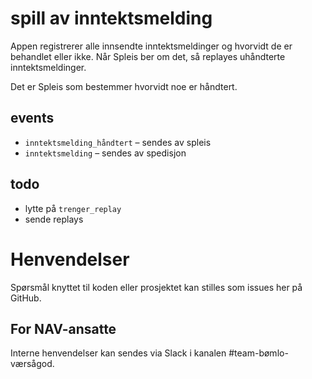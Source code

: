 spill av inntektsmelding
========================

Appen registrerer alle innsendte inntektsmeldinger og hvorvidt de er behandlet eller ikke.
Når Spleis ber om det, så replayes uhåndterte inntektsmeldinger.

Det er Spleis som bestemmer hvorvidt noe er håndtert.

## events

- `inntektsmelding_håndtert` – sendes av spleis
- `inntektsmelding` – sendes av spedisjon

## todo

- lytte på `trenger_replay`
- sende replays

# Henvendelser
Spørsmål knyttet til koden eller prosjektet kan stilles som issues her på GitHub.

## For NAV-ansatte
Interne henvendelser kan sendes via Slack i kanalen #team-bømlo-værsågod.
